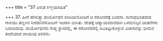 +++
title = "37 ಎನುತ ಸಞ್ಜಯಸಹಿತ"

+++
37. ಹೀಗೆ ಹೇಳುತ್ತಾ ದುರ್ಯೋಧನ ಸಂಜಯನೊಂದಿಗೆ ಆ ಸರೋವರಕ್ಕೆ ಬಂದನು. ಸುಗಂಧಭರಿತವಾದ ಗಾಳಿಯು ತಣ್ಣಗಿನ ನೀರಹನಿಗಳೊಂದಿಗೆ ಇದಿರಾಗಿ ಬೀಸಿತು. ದೇಹಕ್ಕೆ ಆಪ್ಯಾಯಮಾನವಾಗಿ ಒಳಮನಸ್ಸಿನ ಚಿಂತನೆಗಳು ಬದಲಾದುವು. ದುರ್ಯೋಧನನು ಗುಪ್ತ ಸ್ಥಾನದಲ್ಲಿ, ಈ ಸರೋವರದಲ್ಲಿ ಅವಿತಿಟ್ಟುಕೊಳ್ಳುವ ವಿಚಾರವನ್ನು ಭೀಮನ ತಂದೆಯಾದ ವಾಯುವು ತಿಳಿದನು.
